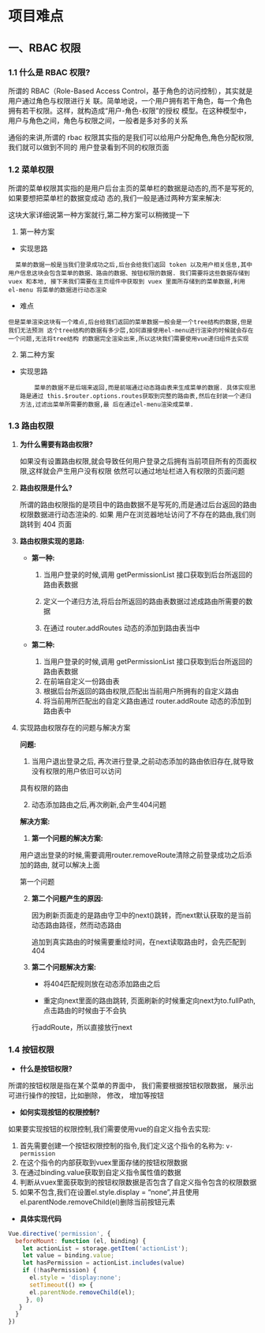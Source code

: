 # 项目难点

## 一、RBAC 权限

### 1.1 什么是 RBAC 权限?

所谓的 RBAC（Role-Based Access Control，基于⻆⾊的访问控制），其实就是⽤户通过⻆⾊与权限进⾏关
联。简单地说，⼀个⽤户拥有若⼲⻆⾊，每⼀个⻆⾊拥有若⼲权限。这样，就构造成“⽤户-⻆⾊-权限”的授权
模型。在这种模型中，⽤户与⻆⾊之间，⻆⾊与权限之间，⼀般者是多对多的关系

通俗的来讲,所谓的 rbac 权限其实指的是我们可以给⽤户分配⻆⾊,⻆⾊分配权限, 我们就可以做到不同的
⽤户登录看到不同的权限⻚⾯

### 1.2 菜单权限

所谓的菜单权限其实指的是⽤户后台主⻚的菜单栏的数据是动态的,⽽不是写死的,如果要想把菜单栏的数据变成动
态的,我们⼀般是通过两种⽅案来解决:

这块⼤家详细说第⼀种⽅案就⾏,第⼆种⽅案可以稍微提⼀下

1. 第⼀种⽅案

- 实现思路

`  菜单的数据⼀般是当我们登录成功之后,后台会给我们返回 token 以及⽤户相关信息,其中⽤户信息这块会包含菜单的数据、路由的数据、按钮权限的数据. 我们需要将这些数据存储到 vuex 和本地,
  接下来我们需要在主⻚组件中获取到 vuex ⾥⾯所存储到的菜单数据,利⽤ el-menu 将菜单的数据进⾏动态渲染`

- 难点

`但是菜单渲染这块有⼀个难点,后台给我们返回的菜单数据⼀般会是⼀个tree结构的数据,但是我们⽆法预测
这个tree结构的数据有多少层,如何直接使⽤el-menu进⾏渲染的时候就会存在⼀个问题,⽆法将tree结构
的数据完全渲染出来,所以这块我们需要使⽤vue递归组件去实现`

2. 第⼆种⽅案

- 实现思路

  `    菜单的数据不是后端来返回,⽽是前端通过动态路由表来⽣成菜单的数据. 具体实现思路是通过
this.$router.options.routes获取到完整的路由表,然后在封装⼀个递归⽅法,过滤出菜单所需要的数据,最
后在通过el-menu渲染成菜单.`

### 1.3 路由权限

1. **为什么需要有路由权限?**

   如果没有设置路由权限,就会导致任何⽤户登录之后拥有当前项⽬所有的⻚⾯权限,这样就会产⽣⽤户没有权限
   依然可以通过地址栏进⼊有权限的⻚⾯问题

2. **路由权限是什么?**

   所谓的路由权限指的是项⽬中的路由数据不是写死的,⽽是通过后台返回的路由权限数据进⾏动态渲染的. 如果
   ⽤户在浏览器地址访问了不存在的路由,我们则跳转到 404 ⻚⾯

3. **路由权限实现的思路:**

   - **第⼀种:**

     1. 当⽤户登录的时候,调⽤ getPermissionList 接⼝获取到后台所返回的路由表数据

     2. 定义⼀个递归⽅法,将后台所返回的路由表数据过滤成路由所需要的数据

     3. 在通过 router.addRoutes 动态的添加到路由表当中

   - **第⼆种:**

     1. 当⽤户登录的时候,调⽤ getPermissionList 接⼝获取到后台所返回的路由表数据 
     2. 在前端⾃定义⼀份路由表
     3. 根据后台所返回的路由权限,匹配出当前⽤户所拥有的⾃定义路由
     4. 将当前⽤所匹配出的⾃定义路由通过 router.addRoute 动态的添加到路由表中

4. 实现路由权限存在的问题与解决⽅案

   **问题:**

   1. 当⽤户退出登录之后, 再次进⾏登录,之前动态添加的路由依旧存在,就导致没有权限的⽤户依旧可以访问

   具有权限的路由

   2. 动态添加路由之后,再次刷新,会产⽣404问题

   **解决⽅案:**

   1.  **第一个问题的解决方案:**

      ⽤户退出登录的时候,需要调⽤router.removeRoute清除之前登录成功之后添加的路由, 就可以解决上⾯

      第⼀个问题

   2. **第二个问题产生的原因:**

      因为刷新⻚⾯⾛的是路由守卫中的next()跳转，⽽next默认获取的是当前动态路由路径，然⽽动态路由

      追加到真实路由的时候需要重绘时间，在next读取路由时，会先匹配到404

   3. **第二个问题解决方案:**

      - 将404匹配规则放在动态添加路由之后

      - 重定向next⾥⾯的路由跳转, ⻚⾯刷新的时候重定向next为to.fullPath,点击路由的时候由于不会执

      ⾏addRoute，所以直接放⾏next


### 1.4  按钮权限

- **什么是按钮权限?**

所谓的按钮权限是指在某个菜单的界⾯中， 我们需要根据按钮权限数据， 展示出可进⾏操作的按钮，⽐如删除， 修改， 增加等按钮

- **如何实现按钮的权限控制?**

如果要实现按钮的权限控制,我们需要使⽤vue的⾃定义指令去实现:

1. ⾸先需要创建⼀个按钮权限控制的指令,我们定义这个指令的名称为: `v-permission`
2. 在这个指令的内部获取到vuex⾥⾯存储的按钮权限数据
3. 在通过binding.value获取到⾃定义指令属性值的数据
4. 判断从vuex⾥⾯获取到的按钮权限数据是否包含了⾃定义指令包含的权限数据
5. 如果不包含,我们在设置el.style.display = “none”,并且使⽤el.parentNode.removeChild(el)删除当前按钮元素

- **具体实现代码**

```js
Vue.directive('permission', {
  beforeMount: function (el, binding) {
    let actionList = storage.getItem('actionList');
    let value = binding.value;
    let hasPermission = actionList.includes(value)
    if (!hasPermission) {
      el.style = 'display:none';
      setTimeout(() => {
      el.parentNode.removeChild(el);
     }, 0)
   }
  }
})
```

